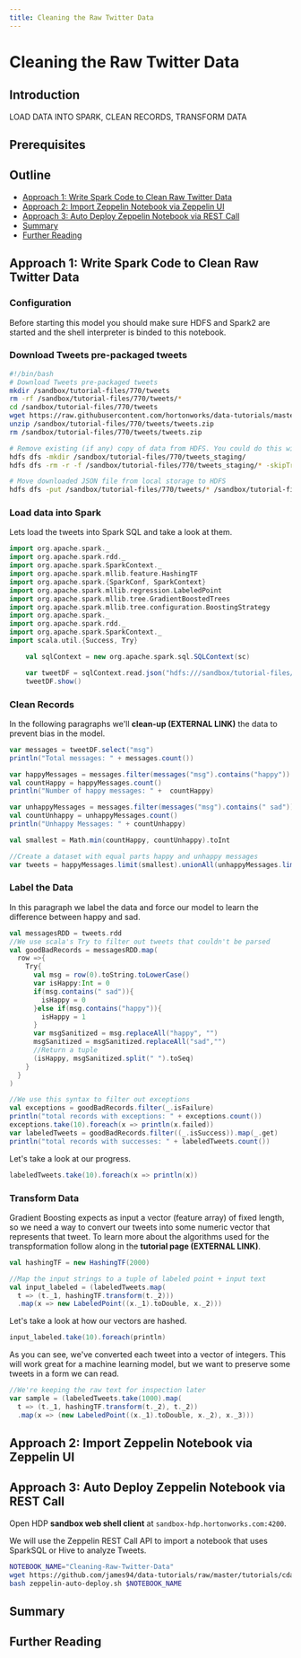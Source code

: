 ```yaml
---
title: Cleaning the Raw Twitter Data
---
```


# Cleaning the Raw Twitter Data

## Introduction

LOAD DATA INTO SPARK, CLEAN RECORDS, TRANSFORM DATA

## Prerequisites

## Outline

- [Approach 1: Write Spark Code to Clean Raw Twitter Data](#approach-1-write-spark-code-to-clean-raw-twitter-data)
- [Approach 2: Import Zeppelin Notebook via Zeppelin UI](#approach-2-import-zeppelin-notebook-via-ui)
- [Approach 3: Auto Deploy Zeppelin Notebook via REST Call](#approach-3-auto-deploy-zeppelin-notebook-via-rest-call)
- [Summary](#summary)
- [Further Reading](#further-reading)

## Approach 1: Write Spark Code to Clean Raw Twitter Data

### Configuration

Before starting this model you should make sure HDFS and Spark2 are started and the shell interpreter is binded to this notebook.

### Download Tweets pre-packaged tweets

~~~bash
#!/bin/bash
# Download Tweets pre-packaged tweets
mkdir /sandbox/tutorial-files/770/tweets
rm -rf /sandbox/tutorial-files/770/tweets/*
cd /sandbox/tutorial-files/770/tweets
wget https://raw.githubusercontent.com/hortonworks/data-tutorials/master/tutorials/hdp/sentiment-analysis-with-apache-spark/assets/tweets.zip -O /sandbox/tutorial-files/770/tweets/tweets.zip
unzip /sandbox/tutorial-files/770/tweets/tweets.zip
rm /sandbox/tutorial-files/770/tweets/tweets.zip

# Remove existing (if any) copy of data from HDFS. You could do this with Ambari file view.
hdfs dfs -mkdir /sandbox/tutorial-files/770/tweets_staging/
hdfs dfs -rm -r -f /sandbox/tutorial-files/770/tweets_staging/* -skipTrash

# Move downloaded JSON file from local storage to HDFS
hdfs dfs -put /sandbox/tutorial-files/770/tweets/* /sandbox/tutorial-files/770/tweets_staging
~~~

### Load data into Spark

Lets load the tweets into Spark SQL and take a look at them.

~~~scala
import org.apache.spark._
import org.apache.spark.rdd._
import org.apache.spark.SparkContext._
import org.apache.spark.mllib.feature.HashingTF
import org.apache.spark.{SparkConf, SparkContext}
import org.apache.spark.mllib.regression.LabeledPoint
import org.apache.spark.mllib.tree.GradientBoostedTrees
import org.apache.spark.mllib.tree.configuration.BoostingStrategy
import org.apache.spark._
import org.apache.spark.rdd._
import org.apache.spark.SparkContext._
import scala.util.{Success, Try}

    val sqlContext = new org.apache.spark.sql.SQLContext(sc)

    var tweetDF = sqlContext.read.json("hdfs:///sandbox/tutorial-files/770/tweets_staging/*")
    tweetDF.show()
~~~

### Clean Records

In the following paragraphs we'll **clean-up (EXTERNAL LINK)** the data to prevent bias in the model.

~~~scala
var messages = tweetDF.select("msg")
println("Total messages: " + messages.count())

var happyMessages = messages.filter(messages("msg").contains("happy"))
val countHappy = happyMessages.count()
println("Number of happy messages: " +  countHappy)

var unhappyMessages = messages.filter(messages("msg").contains(" sad"))
val countUnhappy = unhappyMessages.count()
println("Unhappy Messages: " + countUnhappy)

val smallest = Math.min(countHappy, countUnhappy).toInt

//Create a dataset with equal parts happy and unhappy messages
var tweets = happyMessages.limit(smallest).unionAll(unhappyMessages.limit(smallest))
~~~

### Label the Data

In this paragraph we label the data and force our model to learn the difference between happy and sad.

~~~scala
val messagesRDD = tweets.rdd
//We use scala's Try to filter out tweets that couldn't be parsed
val goodBadRecords = messagesRDD.map(
  row =>{
    Try{
      val msg = row(0).toString.toLowerCase()
      var isHappy:Int = 0
      if(msg.contains(" sad")){
        isHappy = 0
      }else if(msg.contains("happy")){
        isHappy = 1
      }
      var msgSanitized = msg.replaceAll("happy", "")
      msgSanitized = msgSanitized.replaceAll("sad","")
      //Return a tuple
      (isHappy, msgSanitized.split(" ").toSeq)
    }
  }
)

//We use this syntax to filter out exceptions
val exceptions = goodBadRecords.filter(_.isFailure)
println("total records with exceptions: " + exceptions.count())
exceptions.take(10).foreach(x => println(x.failed))
var labeledTweets = goodBadRecords.filter((_.isSuccess)).map(_.get)
println("total records with successes: " + labeledTweets.count())
~~~

Let's take a look at our progress.

~~~scala
labeledTweets.take(10).foreach(x => println(x))
~~~

### Transform Data

Gradient Boosting expects as input a vector (feature array) of fixed length, so we need a way to convert our tweets into some numeric vector that represents that tweet. To learn more about the algorithms used for the transpformation follow along in the **tutorial page (EXTERNAL LINK)**.

~~~scala
val hashingTF = new HashingTF(2000)

//Map the input strings to a tuple of labeled point + input text
val input_labeled = (labeledTweets.map(
  t => (t._1, hashingTF.transform(t._2)))
  .map(x => new LabeledPoint((x._1).toDouble, x._2)))
~~~

Let's take a look at how our vectors are hashed.

~~~scala
input_labeled.take(10).foreach(println)
~~~

As you can see, we've converted each tweet into a vector of integers. This will work great for a machine learning model, but we want to preserve some tweets in a form we can read.

~~~scala
//We're keeping the raw text for inspection later
var sample = (labeledTweets.take(1000).map(
  t => (t._1, hashingTF.transform(t._2), t._2))
  .map(x => (new LabeledPoint((x._1).toDouble, x._2), x._3)))
~~~

## Approach 2: Import Zeppelin Notebook via Zeppelin UI

## Approach 3: Auto Deploy Zeppelin Notebook via REST Call

Open HDP **sandbox web shell client** at `sandbox-hdp.hortonworks.com:4200`.

We will use the Zeppelin REST Call API to import a notebook that uses SparkSQL or Hive to analyze Tweets.

~~~bash
NOTEBOOK_NAME="Cleaning-Raw-Twitter-Data"
wget https://github.com/james94/data-tutorials/raw/master/tutorials/cda/building-a-cybersecurity-breach-detection-application/application/development/shell/zeppelin-auto-deploy.sh
bash zeppelin-auto-deploy.sh $NOTEBOOK_NAME
~~~

## Summary

## Further Reading
